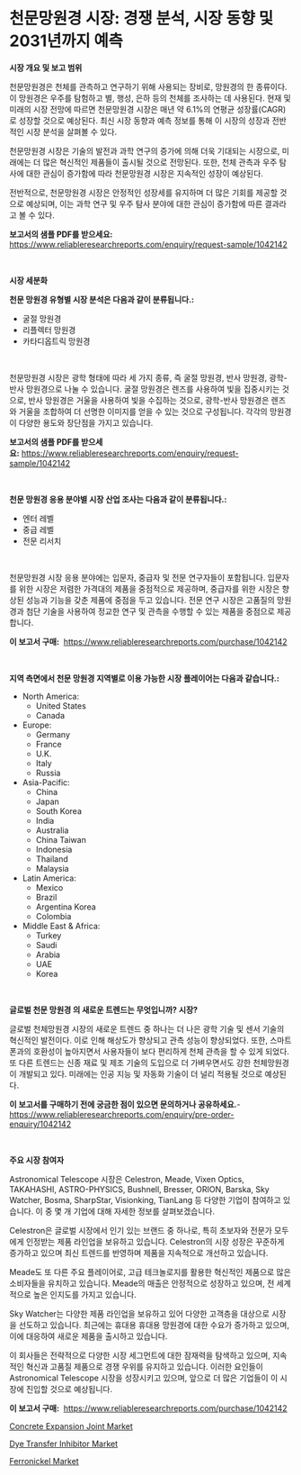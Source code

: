 <p><h1>천문망원경 시장: 경쟁 분석, 시장 동향 및 2031년까지 예측</h1></p><p><strong>시장 개요 및 보고 범위</strong></p>
<p><p>천문망원경은 천체를 관측하고 연구하기 위해 사용되는 장비로, 망원경의 한 종류이다. 이 망원경은 우주를 탐험하고 별, 행성, 은하 등의 천체를 조사하는 데 사용된다. 현재 및 미래의 시장 전망에 따르면 천문망원경 시장은 매년 약 6.1%의 연평균 성장률(CAGR)로 성장할 것으로 예상된다. 최신 시장 동향과 예측 정보를 통해 이 시장의 성장과 전반적인 시장 분석을 살펴볼 수 있다.</p><p>천문망원경 시장은 기술의 발전과 과학 연구의 증가에 의해 더욱 기대되는 시장으로, 미래에는 더 많은 혁신적인 제품들이 출시될 것으로 전망된다. 또한, 천체 관측과 우주 탐사에 대한 관심이 증가함에 따라 천문망원경 시장은 지속적인 성장이 예상된다.</p><p>전반적으로, 천문망원경 시장은 안정적인 성장세를 유지하며 더 많은 기회를 제공할 것으로 예상되며, 이는 과학 연구 및 우주 탐사 분야에 대한 관심이 증가함에 따른 결과라고 볼 수 있다.</p></p>
<p><strong>보고서의 샘플 PDF를 받으세요:</strong> <a href="https://www.reliableresearchreports.com/enquiry/request-sample/1042142">https://www.reliableresearchreports.com/enquiry/request-sample/1042142</a></p>
<p>&nbsp;</p>
<p><strong>시장 세분화</strong></p>
<p><strong>천문 망원경 유형별 시장 분석은 다음과 같이 분류됩니다.:</strong></p>
<p><ul><li>굴절 망원경</li><li>리플렉터 망원경</li><li>카타디옵트릭 망원경</li></ul></p>
<p>&nbsp;</p>
<p><p>천문망원경 시장은 광학 형태에 따라 세 가지 종류, 즉 굴절 망원경, 반사 망원경, 광학-반사 망원경으로 나눌 수 있습니다. 굴절 망원경은 렌즈를 사용하여 빛을 집중시키는 것으로, 반사 망원경은 거울을 사용하여 빛을 수집하는 것으로, 광학-반사 망원경은 렌즈와 거울을 조합하여 더 선명한 이미지를 얻을 수 있는 것으로 구성됩니다. 각각의 망원경이 다양한 용도와 장단점을 가지고 있습니다.</p></p>
<p><strong>보고서의 샘플 PDF를 받으세요:</strong>&nbsp;<a href="https://www.reliableresearchreports.com/enquiry/request-sample/1042142">https://www.reliableresearchreports.com/enquiry/request-sample/1042142</a></p>
<p>&nbsp;</p>
<p><strong> 천문 망원경 응용 분야별 시장 산업 조사는 다음과 같이 분류됩니다.:</strong></p>
<p><ul><li>엔터 레벨</li><li>중급 레벨</li><li>전문 리서치</li></ul></p>
<p>&nbsp;</p>
<p><p>천문망원경 시장 응용 분야에는 입문자, 중급자 및 전문 연구자들이 포함됩니다. 입문자를 위한 시장은 저렴한 가격대의 제품을 중점적으로 제공하며, 중급자를 위한 시장은 향상된 성능과 기능을 갖춘 제품에 중점을 두고 있습니다. 전문 연구 시장은 고품질의 망원경과 첨단 기술을 사용하여 정교한 연구 및 관측을 수행할 수 있는 제품을 중점으로 제공합니다.</p></p>
<p><strong>이 보고서 구매:</strong>&nbsp; <a href="https://www.reliableresearchreports.com/purchase/1042142">https://www.reliableresearchreports.com/purchase/1042142</a></p>
<p>&nbsp;</p>
<p><strong>지역 측면에서 천문 망원경 지역별로 이용 가능한 시장 플레이어는 다음과 같습니다.:</strong></p>
<p><ul>
    <li>
        North America:
        <ul>
            <li>United States</li>
            <li>Canada</li>
        </ul>
    </li>
    <li>
        Europe:
        <ul>
            <li>Germany</li>
            <li>France</li>
            <li>U.K.</li>
            <li>Italy</li>
            <li>Russia</li>
        </ul>
    </li>
    <li>
        Asia-Pacific:
        <ul>
            <li>China</li>
            <li>Japan</li>
            <li>South Korea</li>
            <li>India</li>
            <li>Australia</li>
            <li>China Taiwan</li>
            <li>Indonesia</li>
            <li>Thailand</li>
            <li>Malaysia</li>
        </ul>
    </li>
    <li>
        Latin America:
        <ul>
            <li>Mexico</li>
            <li>Brazil</li>
            <li>Argentina Korea</li>
            <li>Colombia</li>
        </ul>
    </li>
    <li>
        Middle East & Africa:
        <ul>
            <li>Turkey</li>
            <li>Saudi</li>
            <li>Arabia</li>
            <li>UAE</li>
            <li>Korea</li>
        </ul>
    </li>
    </ul></p>
<p>&nbsp;</p>
<p><strong>글로벌 천문 망원경 의 새로운 트렌드는 무엇입니까? 시장?</strong></p>
<p><p>글로벌 천체망원경 시장의 새로운 트렌드 중 하나는 더 나은 광학 기술 및 센서 기술의 혁신적인 발전이다. 이로 인해 해상도가 향상되고 관측 성능이 향상되었다. 또한, 스마트폰과의 호환성이 높아지면서 사용자들이 보다 편리하게 천체 관측을 할 수 있게 되었다. 또 다른 트렌드는 신종 재료 및 제조 기술의 도입으로 더 가벼우면서도 강한 천체망원경이 개발되고 있다. 미래에는 인공 지능 및 자동화 기술이 더 널리 적용될 것으로 예상된다.</p></p>
<p><strong>이 보고서를 구매하기 전에 궁금한 점이 있으면 문의하거나 공유하세요.</strong>- <a href="https://www.reliableresearchreports.com/enquiry/pre-order-enquiry/1042142">https://www.reliableresearchreports.com/enquiry/pre-order-enquiry/1042142</a></p>
<p>&nbsp;</p>
<p><strong>주요 시장 참여자</strong></p>
<p><p>Astronomical Telescope 시장은 Celestron, Meade, Vixen Optics, TAKAHASHI, ASTRO-PHYSICS, Bushnell, Bresser, ORION, Barska, Sky Watcher, Bosma, SharpStar, Visionking, TianLang 등 다양한 기업이 참여하고 있습니다. 이 중 몇 개 기업에 대해 자세한 정보를 살펴보겠습니다.</p><p>Celestron은 글로벌 시장에서 인기 있는 브랜드 중 하나로, 특히 초보자와 전문가 모두에게 인정받는 제품 라인업을 보유하고 있습니다. Celestron의 시장 성장은 꾸준하게 증가하고 있으며 최신 트렌드를 반영하며 제품을 지속적으로 개선하고 있습니다.</p><p>Meade도 또 다른 주요 플레이어로, 고급 테크놀로지를 활용한 혁신적인 제품으로 많은 소비자들을 유치하고 있습니다. Meade의 매출은 안정적으로 성장하고 있으며, 전 세계적으로 높은 인지도를 가지고 있습니다.</p><p>Sky Watcher는 다양한 제품 라인업을 보유하고 있어 다양한 고객층을 대상으로 시장을 선도하고 있습니다. 최근에는 휴대용 휴대용 망원경에 대한 수요가 증가하고 있으며, 이에 대응하여 새로운 제품을 출시하고 있습니다.</p><p>이 회사들은 전략적으로 다양한 시장 세그먼트에 대한 잠재력을 탐색하고 있으며, 지속적인 혁신과 고품질 제품으로 경쟁 우위를 유지하고 있습니다. 이러한 요인들이 Astronomical Telescope 시장을 성장시키고 있으며, 앞으로 더 많은 기업들이 이 시장에 진입할 것으로 예상됩니다.</p></p>
<p><strong>이 보고서 구매:</strong>&nbsp;&nbsp;<a href="https://www.reliableresearchreports.com/purchase/1042142">https://www.reliableresearchreports.com/purchase/1042142</a></p>
<p><p><a href="https://github.com/bobicer/Market-Research-Report-List-2/blob/main/concrete-expansion-joint-market.md">Concrete Expansion Joint Market</a></p><p><a href="https://github.com/timeliteaut/Market-Research-Report-List-1/blob/main/dye-transfer-inhibitor-market.md">Dye Transfer Inhibitor Market</a></p><p><a href="https://github.com/seekum/Market-Research-Report-List-1/blob/main/ferronickel-market.md">Ferronickel Market</a></p></p>
